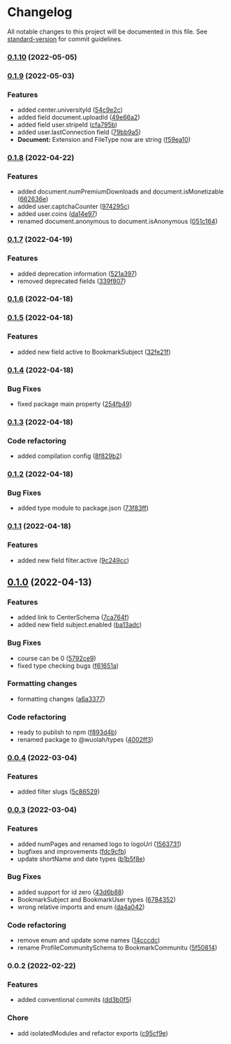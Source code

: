 # Changelog

All notable changes to this project will be documented in this file. See [standard-version](https://github.com/conventional-changelog/standard-version) for commit guidelines.

### [0.1.10](https://github.com/wuolah/types/compare/v0.1.9...v0.1.10) (2022-05-05)

### [0.1.9](https://github.com/wuolah/types/compare/v0.1.8...v0.1.9) (2022-05-03)


### Features

* added center.universityId ([54c9e2c](https://github.com/wuolah/types/commits/54c9e2c02cd12d2ba7712905654e35aa8bbdd8f6))
* added field document.uploadId ([49e66a2](https://github.com/wuolah/types/commits/49e66a2ac9d09369c279948b921301bd0e577fa3))
* added field user.stripeId ([cfa795b](https://github.com/wuolah/types/commits/cfa795bdc7b7b85c642fdaffffa425ae6746e2f1))
* added user.lastConnection field ([79bb9a5](https://github.com/wuolah/types/commits/79bb9a5956e819bf29f7180ba0774a182aee7b04))
* **Document:** Extension and FileType now are string ([f59ea10](https://github.com/wuolah/types/commits/f59ea10375da717f2f210c7499203a07a07a9ae3))

### [0.1.8](https://github.com/wuolah/types/compare/v0.1.7...v0.1.8) (2022-04-22)


### Features

* added document.numPremiumDownloads and document.isMonetizable ([662636e](https://github.com/wuolah/types/commits/662636ee9ee8cb3821267e9d8bb766e878ee6c24))
* added user.captchaCounter ([974295c](https://github.com/wuolah/types/commits/974295c0db24a825684d6096068afd0d1f355d49))
* added user.coins ([da14e97](https://github.com/wuolah/types/commits/da14e9717d5eb1e4f9adbe6e6bba138b797adde6))
* renamed document.anonymous to document.isAnonymous ([051c164](https://github.com/wuolah/types/commits/051c1645c1b25fc6569a7f9b9839912ee0ba8efa))

### [0.1.7](https://github.com/wuolah/types/compare/v0.1.6...v0.1.7) (2022-04-19)


### Features

* added deprecation information ([521a397](https://github.com/wuolah/types/commits/521a397f96923dc73eb7a8c71331eea2af066631))
* removed deprecated fields ([339f807](https://github.com/wuolah/types/commits/339f807820e4f14d3a708f791e001bec0b98acdb))

### [0.1.6](https://github.com/wuolah/types/compare/v0.1.5...v0.1.6) (2022-04-18)

### [0.1.5](https://github.com/wuolah/types/compare/v0.1.4...v0.1.5) (2022-04-18)


### Features

* added new field active to BookmarkSubject ([32fe21f](https://github.com/wuolah/types/commits/32fe21fc9ddaaf69608e694fe987979499373f8b))

### [0.1.4](https://github.com/wuolah/types/compare/v0.1.3...v0.1.4) (2022-04-18)


### Bug Fixes

* fixed package main property ([254fb49](https://github.com/wuolah/types/commits/254fb493a5fd68e689081a4611e5a705e7c88faa))

### [0.1.3](https://github.com/wuolah/types/compare/v0.1.2...v0.1.3) (2022-04-18)


### Code refactoring

* added compilation config ([8f829b2](https://github.com/wuolah/types/commits/8f829b26828fe2a4740bb6ccd9d44bc773ef2ef2))

### [0.1.2](https://github.com/wuolah/types/compare/v0.1.1...v0.1.2) (2022-04-18)


### Bug Fixes

* added type module to package.json ([73f83ff](https://github.com/wuolah/types/commits/73f83ff382340eb0eb75648211f1de2788841d0f))

### [0.1.1](https://github.com/wuolah/types/compare/v0.1.0...v0.1.1) (2022-04-18)


### Features

* added new field filter.active ([9c249cc](https://github.com/wuolah/types/commits/9c249cc82857e85ef2f102f5280e4bd119c138b3))

## [0.1.0](https://github.com/wuolah/types/compare/v0.0.4...v0.1.0) (2022-04-13)


### Features

* added link to CenterSchema ([7ca764f](https://github.com/wuolah/types/commits/7ca764fddf9afecdde447cd75f7305146dabbafc))
* added new field subject.enabled ([ba13adc](https://github.com/wuolah/types/commits/ba13adcb2ab730752f9af484aa787b856458fb78))


### Bug Fixes

* course can be 0 ([5792ce9](https://github.com/wuolah/types/commits/5792ce980db6a658de3a20564eb25ece9fa98a74))
* fixed type checking bugs ([f61651a](https://github.com/wuolah/types/commits/f61651ac61efe363f690d3731412c690ac3ecb7e))


### Formatting changes

* formatting changes ([a6a3377](https://github.com/wuolah/types/commits/a6a3377140b93efed4d49c9e5dc5ccd489706948))


### Code refactoring

* ready to publish to npm ([f893d4b](https://github.com/wuolah/types/commits/f893d4b1473c436166096151c3eb6d50ecee77d5))
* renamed package to @wuolah/types ([4002ff3](https://github.com/wuolah/types/commits/4002ff30de367bba6acb87273866e22ce24e3e1b))

### [0.0.4](https://github.com/wuolah/types/compare/v0.0.3...v0.0.4) (2022-03-04)


### Features

* added filter slugs ([5c86529](https://github.com/wuolah/types/commits/5c86529a66c873e8001ff529cfbcd91ce64dcd84))

### [0.0.3](https://github.com/wuolah/types/compare/v0.0.2...v0.0.3) (2022-03-04)


### Features

* added numPages and renamed logo to logoUrl ([1563731](https://github.com/wuolah/types/commits/15637319842543d209529b77d6d79b902db1523e))
* bugfixes and improvements ([fdc9cfb](https://github.com/wuolah/types/commits/fdc9cfba47e8a7f69a59aef9a5e0ad3865dd6ed7))
* update shortName and date types ([b1b5f8e](https://github.com/wuolah/types/commits/b1b5f8e6ea9879a4b614f0061649347081bdce48))


### Bug Fixes

* added support for id zero ([43d6b88](https://github.com/wuolah/types/commits/43d6b88628a6f7402b6d3000fe7e5b0c5e4e6922))
* BookmarkSubject and BookmarkUser types ([6784352](https://github.com/wuolah/types/commits/6784352f05252fa58f0b71986d49f8fd6021d660))
* wrong relative imports and enum ([da4a042](https://github.com/wuolah/types/commits/da4a0420785a74eca9e0baf9674ed8fa802ecf87))


### Code refactoring

* remove enum and update some names ([14cccdc](https://github.com/wuolah/types/commits/14cccdc18213515642243bc569de18fffa50d7c1))
* rename ProfileCommunitySchema to BookmarkCommunitu ([5f50814](https://github.com/wuolah/types/commits/5f50814659e784aab1d6282cf0ab7c64bbb23d0f))

### 0.0.2 (2022-02-22)


### Features

* added conventional commits ([dd3b0f5](https://github.com/wuolah/types/commits/dd3b0f55cad9cceff191f1787c6ad7e99070cb44))


### Chore

* add isolatedModules and refactor exports ([c95cf9e](https://github.com/wuolah/types/commits/c95cf9e553ed9b9d472f9dde6c974c9da24539e8))
